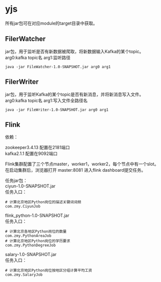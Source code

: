# yjs
所有jar包可在对应module的target目录中获取。

## FilerWatcher
jar包，用于监听是否有新数据被爬取，将新数据输入Kafka的某个topic。
arg0:kafka topic名
arg1:监听路径

```java -jar FileWatcher-1.0-SNAPSHOT.jar arg0 arg1```

## FilerWriter
jar包，用于监听Kafka的某个topic是否有新消息，并将新消息写入文件。
arg0:kafka topic名
arg1:写入文件全路径名

```java -jar FileWriter-1.0-SNAPSHOT.jar arg0 arg1```

## Flink

依赖：

zookeeper3.4.13  配置在2181端口<br> 
kafka2.1.1 配置在9092端口<br>

Flink集群配置了三个节点master，worker1，worker2，每个节点中有一个slot。在启动集群后，浏览器打开 master:8081 进入flink dashboard提交任务。

任务jar包：<br>
ciyun-1.0-SNAPSHOT.jar<br>
    任务入口：
    
    # 计算北京地区Python岗位的描述关键词词频
    com.zmy.CiyunJob 

flink_python-1.0-SNAPSHOT.jar<br>
    任务入口：
    
    # 计算北京各地区Python岗位的数量
    com.zmy.PythonAreaJob 
    # 计算北京地区Python岗位的学历要求
    com.zmy.PythonDegreeJob 



salary-1.0-SNAPSHOT.jar<br>
    任务入口：
    
    # 计算北京地区Python岗位按地区分组计算平均工资
    com.zmy.SalaryJob 

